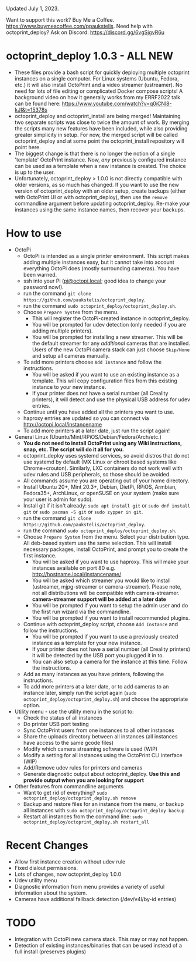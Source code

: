 
Updated July 1, 2023.  

Want to support this work? Buy Me a Coffee. https://www.buymeacoffee.com/ppaukstelis.
Need help with octoprint_deploy? Ask on Discord: https://discord.gg/6vgSjgvR6u
# octoprint_deploy 1.0.3 - ALL NEW
* These files provide a bash script for quickly deploying multiple octoprint instances on a single computer. For Linux systems (Ubuntu, Fedora, etc.) it will also install OctoPrint and a video streamer (ustreamer). No need for lots of file editing or complicated Docker compose scripts! A background video on how it generally works from my ERRF2022 talk can be found here: https://www.youtube.com/watch?v=q0iCNl8-kJI&t=15378s
* octoprint_deploy and octoprint_install are being merged! Maintaining two separate scripts was close to twice the amount of work. By merging the scripts many new features have been included, while also providing greater simplicity in setup. For now, the merged script will be called octoprint_deploy and at some point the octoprint_install repository will point here. 
* The biggest change is that there is no longer the notion of a single 'template' OctoPrint instance. Now, _any_ previously configured instance can be used as a template when a new instance is created. The choice is up to the user. 
* Unfortunately, octoprint_deploy > 1.0.0 is not directly compatible with older versions, as so much has changed. If you want to use the new version of octoprint_deploy with an older setup, create backups (either with OctoPrint UI or with octoprint_deploy), then use the `remove` commandline argument before updating octoprint_deploy. Re-make your instances using the same instance names, then recover your backups.
# How to use
* OctoPi
  * OctoPi is intended as a single printer environment. This script makes adding multiple instances easy, but it cannot take into account everything OctoPi does (mostly surrounding cameras). You have been warned.
  * ssh into your Pi (pi@octopi.local; good idea to change your password now!).
  * run the command `git clone https://github.com/paukstelis/octoprint_deploy`.
  * run the command `sudo octoprint_deploy/octoprint_deploy.sh`.
  * Choose `Prepare System` from the menu.
    * This will register the OctoPi-created instance in octoprint_deploy.
    * You will be prompted for udev detection (only needed if you are adding multiple printers).
    * You will be prompted for installing a new streamer. This will be the default streamer for any _additional_ cameras that are installed. Users of the new OctoPi camera stack can just choose `Skip/None` and setup all cameras manually.
  * To add more printers choose `Add Instance` and follow the instructions.
      * You will be asked if you want to use an existing instance as a template. This will copy configuration files from this existing instance to your new instance.
      * If your printer does not have a serial number (all Creality printers), it will detect and use the physical USB address for udev entries.
  * Continue until you have added all the printers you want to use.
  * haproxy entries are updated so you can connect via http://octopi.local/instancename
  * To add more printers at a later date, just run the script again!
* General Linux (Ubuntu/Mint/RPiOS/Debian/Fedora/Arch/etc.)
  * __You do not need to install OctoPrint using any Wiki instructions, snap, etc. The script will do it all for you.__
  * octoprint_deploy uses systemd services, so avoid distros that do not use systemd by default (MX Linux or chroot based systems like Chrome+crouton). Similarly, LXC containers do not work well with udev rules and USB peripherals, so those should be avoided.
  * All commands assume you are operating out of your home directory.
  * Install Ubuntu 20+, Mint 20.3+, Debian, DietPi, RPiOS, Armbian, Fedora35+, ArchLinux, or openSUSE on your system (make sure your user is admin for sudo).
  * Install git if it isn't already: `sudo apt install git` or `sudo dnf install git` or `sudo pacman -S git` or `sudo zypper in git`.
  * run the command `git clone https://github.com/paukstelis/octoprint_deploy`.
  * run the command `sudo octoprint_deploy/octoprint_deploy.sh`.
  * Choose `Prepare System` from the menu. Select your distribution type. All deb-based system use the same selection. This will install necessary packages, install OctoPrint, and prompt you to create the first instance.
      * You will be asked if you want to use haproxy. This will make your instances available on port 80 e.g. http://hostname.local/instancename/
      * You will be asked which streamer you would like to install (ustreamer, mjpg-streamer or camera-streamer). Please note, not all distributions will be compatible with camera-streamer. __camera-streamer support will be added at a later date__
      * You will be prompted if you want to setup the admin user and do the first run wizard via the commandline.
      * You will be prompted if you want to install recommended plugins. 
  * Continue with octoprint_deploy script, choose `Add Instance` and follow the instructions.
      * You will be prompted if you want to use a previously created instance as a template for your new instance.
      * If your printer does not have a serial number (all Creality printers) it will be detected by the USB port you plugged it in to.
      * You can also setup a camera for the instance at this time. Follow the instructions.
  * Add as many instances as you have printers, following the instructions.
  * To add more printers at a later date, or to add cameras to an instance later, simply run the script again (`sudo octoprint_deploy/octoprint_deploy.sh`) and choose the appropriate option.
* Utility menu - use the utility menu in the script to:
  * Check the status of all instances
  * Do printer USB port testing
  * Sync OctoPrint users from one instances to all other instances
  * Share the uploads directory between all instances (all instances have access to the same gcode files)
  * Modify which camera streaming software is used (WIP)
  * Modify a setting for all instances using the OctoPrint CLI interface (WIP)
  * Add/Remove udev rules for printers and cameras
  * Generate diagnostic output about octoprint_deploy. __Use this and provide output when you are looking for support__
* Other features from commandline arguments
  * Want to get rid of everything? `sudo octoprint_deploy/octoprint_deploy.sh remove`
  * Backup and restore files for an instance from the menu, or backup all instances with `sudo octoprint_deploy/octoprint_deploy backup`
  * Restart all instances from the command line: `sudo octoprint_deploy/octoprint_deploy.sh restart_all`
# Recent Changes
  * Allow first instance creation without udev rule
  * Fixed dialout permissions.
  * Lots of changes, now octoprint_deploy 1.0.0
  * Udev utility menu
  * Diagnostic information from menu provides a variety of useful information about the system.
  * Cameras have additional fallback detection (/dev/v4l/by-id entries)
# TODO
  * Integration with OctoPi new camera stack. This may or may not happen.
  * Detection of existing instances/binaries that can be used instead of a full install (preserves plugins)





